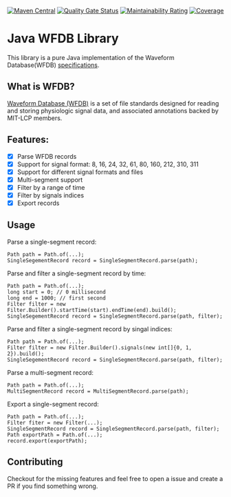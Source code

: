 [![Maven Central](https://img.shields.io/maven-central/v/io.github.oclay1st/wfdb)](https://central.sonatype.com/artifact/io.github.oclay1st/wfdb)
[![Quality Gate Status](https://sonarcloud.io/api/project_badges/measure?project=oclay1st_WFDB&metric=alert_status)](https://sonarcloud.io/summary/new_code?id=oclay1st_WFDB)
[![Maintainability Rating](https://sonarcloud.io/api/project_badges/measure?project=oclay1st_WFDB&metric=sqale_rating)](https://sonarcloud.io/summary/new_code?id=oclay1st_WFDB)
[![Coverage](https://sonarcloud.io/api/project_badges/measure?project=oclay1st_WFDB&metric=coverage)](https://sonarcloud.io/summary/new_code?id=oclay1st_WFDB)
# Java WFDB Library
This library is a pure Java implementation of the Waveform Database(WFDB) [specifications](https://github.com/wfdb/wfdb-spec).

## What is WFDB?
[Waveform Database (WFDB)](https://wfdb.io) is a set of file standards designed for reading and storing physiologic signal data, and associated annotations backed by MIT-LCP members.

## Features:
- [x] Parse WFDB records
- [x] Support for signal format: 8, 16, 24, 32, 61, 80, 160, 212, 310, 311 
- [x] Support for different signal formats and files
- [x] Multi-segment support
- [x] Filter by a range of time
- [x] Filter by signals indices
- [x] Export records

## Usage

Parse a single-segment record:
```
Path path = Path.of(...);
SingleSegementRecord record = SingleSegmentRecord.parse(path);
```

Parse and filter a single-segment record by time:
```
Path path = Path.of(...);
long start = 0; // 0 millisecond
long end = 1000; // first second 
Filter filter = new Filter.Builder().startTime(start).endTime(end).build();
SingleSegementRecord record = SingleSegmentRecord.parse(path, filter);
```

Parse and filter a single-segment record by singal indices:
```
Path path = Path.of(...);
Filter filter = new Filter.Builder().signals(new int[]{0, 1, 2}).build();
SingleSegementRecord record = SingleSegmentRecord.parse(path, filter);
```

Parse a multi-segment record:
```
Path path = Path.of(...);
MultiSegmentRecord record = MultiSegmentRecord.parse(path);
```

Export a single-segment record:
```
Path path = Path.of(...);
Filter fiter = new Filter(...);
SingleSegmentRecord record = SingleSegmentRecord.parse(path, filter);
Path exportPath = Path.of(...);
record.export(exportPath);
```

## Contributing
Checkout for the missing features and feel free to open a issue and create a PR if you find something wrong.


